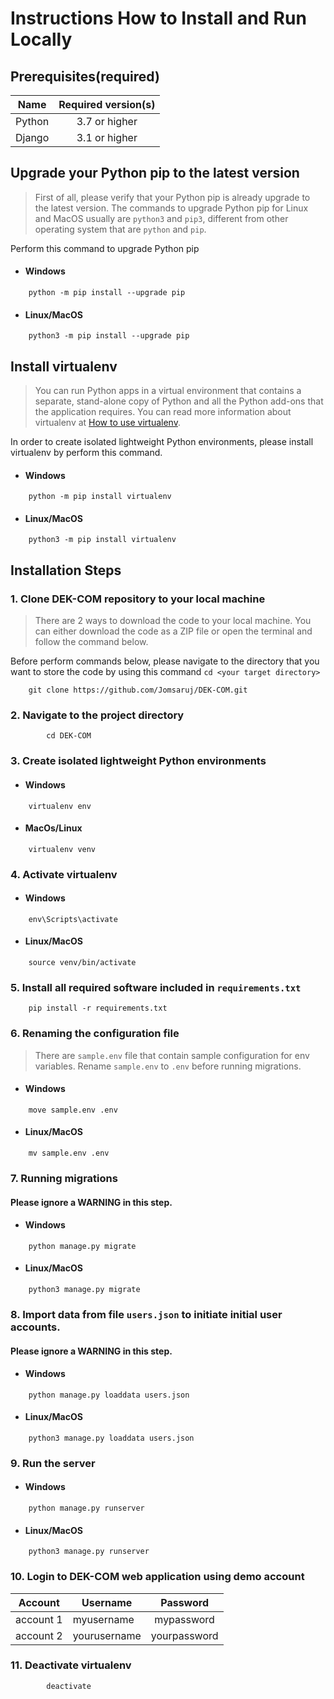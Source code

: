 # Instructions How to Install and Run Locally

## Prerequisites(required)

| Name   | Required version(s) |
|----------|:-------------:|
| Python |  3.7 or higher | 
| Django |  3.1 or higher  |  

## Upgrade your Python pip to the latest version 

> First of all, please verify that your Python pip is already upgrade to the latest version. The commands to upgrade Python pip for Linux and MacOS usually are `python3` and `pip3`, different from other operating system that are `python` and `pip`.

Perform this command to upgrade Python pip

* #### Windows
```
    python -m pip install --upgrade pip
```

* #### Linux/MacOS
```
    python3 -m pip install --upgrade pip
```

## Install virtualenv

> You can run Python apps in a virtual environment that contains a separate, stand-alone copy of Python and all the Python add-ons that the application requires. You can read more information about virtualenv at [How to use virtualenv](https://cpske.github.io/ISP/django/virtualenv).

In order to create isolated lightweight Python environments, please install virtualenv by perform this command.

* #### Windows

```
    python -m pip install virtualenv
```

* #### Linux/MacOS

```
    python3 -m pip install virtualenv
```

## Installation Steps

### 1. Clone DEK-COM repository to your local machine

   > There are 2 ways to download the code to your local machine. You can either download the code as a ZIP file or open the terminal and follow the command below.

Before perform commands below, please navigate to the directory that you want to store the code by using this command `cd <your target directory>`

```
    git clone https://github.com/Jomsaruj/DEK-COM.git
```
### 2. Navigate to the project directory
```
        cd DEK-COM
```

### 3. Create isolated lightweight Python environments

   * #### Windows
```
    virtualenv env
```
* #### MacOs/Linux

```
    virtualenv venv
```

### 4. Activate virtualenv

* #### Windows
```
    env\Scripts\activate
```
* #### Linux/MacOS

```
    source venv/bin/activate
```
### 5. Install all required software included in `requirements.txt`

```
    pip install -r requirements.txt
```

### 6. Renaming the configuration file
> There are `sample.env` file that contain sample configuration for env variables. Rename `sample.env` to `.env` before running migrations.
* #### Windows
```
    move sample.env .env
```
* #### Linux/MacOS
```
    mv sample.env .env
```

### 7. Running migrations
#### Please ignore a WARNING in this step.
* #### Windows
```
    python manage.py migrate
```
* #### Linux/MacOS
```
    python3 manage.py migrate
```
### 8. Import data from file `users.json` to initiate initial user accounts.
#### Please ignore a WARNING in this step.
* #### Windows
```
    python manage.py loaddata users.json
```
* #### Linux/MacOS
```
    python3 manage.py loaddata users.json
```

### 9. Run the server
* #### Windows

```
    python manage.py runserver
```
* #### Linux/MacOS

```
    python3 manage.py runserver
```

### 10. Login to DEK-COM web application using demo account

| Account   | Username | Password|
|----------|-------------|:----------:|
| account 1 |  myusername | mypassword|
| account 2 |  yourusername  | yourpassword  |

### 11. Deactivate virtualenv

```
        deactivate 
```
